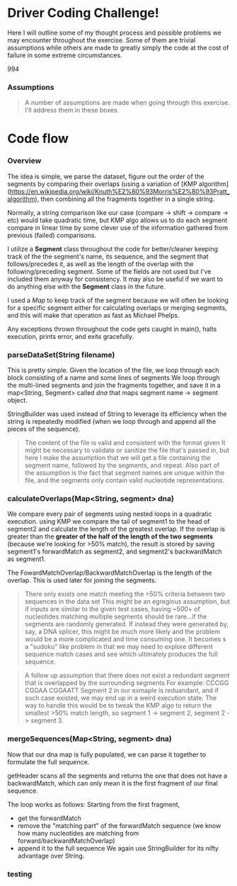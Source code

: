 # Driver Coding Challenge!

Here I will outline some of my thought process and possible problems we may encounter throughout the exercise. Some of them are trivial assumptions while others are made to greatly simply the code at the cost of failure in some extreme circumstances.

994


### Assumptions
> A number of assumptions are made when going through this exercise. I'll address them in these boxes.

# Code flow
### Overview
The idea is simple, we parse the dataset, figure out the order of the segments by comparing their overlaps (using a variation of [KMP algorithm] (https://en.wikipedia.org/wiki/Knuth%E2%80%93Morris%E2%80%93Pratt_algorithm), then combining all the fragments together in a single string. 

Normally, a string comparison like our case (compare -> shift -> compare -> etc) would take quadratic time, but KMP algo allows us to do each segment compare in linear time by some clever use of the information gathered from previous (failed) comparisons.

I utilize a **Segment** class throughout the code for better/cleaner keeping track of the the segment's name, its sequence, and the segment that follows/precedes it, as well as the length of the overlap with the following/preceding segment. Some of the fields are not used but I've included them anyway for consistency. It may also be useful if we want to do anything else with the **Segment** class in the future.

I used a *Map* to keep track of the segment because we will often be looking for a specific segment either for calculating overlaps or merging segments, and this will make that operation as fast as Michael Phelps.

Any exceptions thrown throughout the code gets caught in main(), halts execution, prints error, and exits gracefully.

### parseDataSet(String filename)
This is pretty simple. Given the location of the file, we loop through each block consisting of a name and some lines of segments.We loop through the multi-lined segments and join the fragments together, and save it in a map<String, Segment> called *dna* that maps segment name -> segment object.

StringBuilder was used instead of String to leverage its efficiency when the string is repeatedly modified (when we loop through and append all the pieces of the sequence).

> The content of the file is valid and consistent with the format given
It might be necessary to validate or sanitize the file that's passed in, but here I make the assumption that we will get a file containing the segment name, followed by the segments, and repeat. Also part of the assumption is the fact that segment names are unique within the file, and the segments only contain valid nucleotide representations.

### calculateOverlaps(Map<String, segment> dna)
We compare every pair of segments using nested loops in a quadratic execution. using KMP we compare the tail of segment1 to the head of segment2 and calculate the length of the greatest overlap. If the overlap is greater than the **greater of the half of the length of the two segments** (because we're looking for >50% match), the result is stored by saving segment1's forwardMatch as segment2, and segment2's backwardMatch as segment1. 

The FowardMatchOverlap/BackwardMatchOverlap is the length of the overlap. This is used later for joining the segments.

> There only exists one match meeting the >50% criteria between two sequences in the data set
This might be an egregious assumption, but if inputs are similar to the given test cases, having ~500+ of nucleotides matching multiple segments should be rare...if the segments are randomly generated. If instead they were generated by, say, a DNA splicer, this might be much more likely and the problem would be a more complicated and time consuming one. It becomes s a "sudoku" like problem in that we may need to explore different sequence match cases and see which ultimately produces the full sequence.

> A follow up assumption that there does not exist a redundant segment that is overlapped by the surrounding segments
For example:
CCCGG
CGGAA
CGGAATT
Segment 2 in our exmaple is reduandant, and if such case existed, we may end up in a weird execution state. The way to handle this would be to tweak the KMP algo to return the smallest >50% match length, so segment 1 -> segment 2, segment 2 -> segment 3.

### mergeSequences(Map<String, segment> dna)
Now that our dna map is fully populated, we can parse it together to formulate the full sequence. 

getHeader scans all the segments and returns the one that does not have a backwardMatch, which can only mean it is the first fragment of our final sequence.

The loop works as follows:
Starting from the first fragment,
- get the forwardMatch
- remove the "matching part" of the forwardMatch sequence (we know how many nucleotides are matching from forward/backwardMatchOverlap)
- append it to the full sequence
We again use StringBuilder for its nifty advantage over String.

### testing
